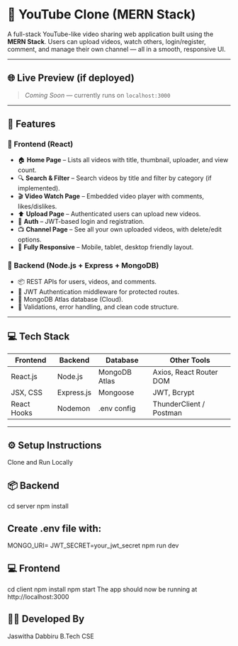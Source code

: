 # 🎥 YouTube Clone (MERN Stack)

A full-stack YouTube-like video sharing web application built using the **MERN Stack**. Users can upload videos, watch others, login/register, comment, and manage their own channel — all in a smooth, responsive UI.

---

## 🌐 Live Preview (if deployed)

> _Coming Soon_ — currently runs on `localhost:3000`

---

## 🚀 Features

### 🎨 Frontend (React)
- 🏠 **Home Page** – Lists all videos with title, thumbnail, uploader, and view count.
- 🔍 **Search & Filter** – Search videos by title and filter by category (if implemented).
- 🎬 **Video Watch Page** – Embedded video player with comments, likes/dislikes.
- ⬆️ **Upload Page** – Authenticated users can upload new videos.
- 🔐 **Auth** – JWT-based login and registration.
- 📺 **Channel Page** – See all your own uploaded videos, with delete/edit options.
- 📱 **Fully Responsive** – Mobile, tablet, desktop friendly layout.

### 🧠 Backend (Node.js + Express + MongoDB)
- 📦 REST APIs for users, videos, and comments.
- 🔐 JWT Authentication middleware for protected routes.
- 📁 MongoDB Atlas database (Cloud).
- 🧪 Validations, error handling, and clean code structure.

---

## 💻 Tech Stack

| Frontend     | Backend        | Database        | Other Tools              |
|--------------|----------------|------------------|---------------------------|
| React.js     | Node.js        | MongoDB Atlas     | Axios, React Router DOM   |
| JSX, CSS     | Express.js     | Mongoose          | JWT, Bcrypt               |
| React Hooks  | Nodemon        | .env config       | ThunderClient / Postman   |

---
## ⚙️ Setup Instructions
 Clone and Run Locally

## 📦 Backend
cd server
npm install

## Create .env file with:
MONGO_URI=<Your MongoDB URI>
JWT_SECRET=your_jwt_secret
npm run dev

## 💻 Frontend
cd client
npm install
npm start
The app should now be running at http://localhost:3000

## 🙋‍♀️ Developed By
Jaswitha Dabbiru
B.Tech CSE
